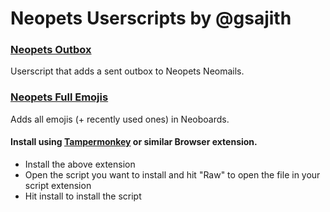 # Neopets Userscripts by @gsajith

### [Neopets Outbox](https://github.com/gsajith/NeopetsUserscripts/blob/main/neopetsoutbox.user.js)
Userscript that adds a sent outbox to Neopets Neomails.

### [Neopets Full Emojis](https://github.com/gsajith/NeopetsUserscripts/blob/main/neopetsfullemojis.user.js)
Adds all emojis (+ recently used ones) in Neoboards.


#### Install using [Tampermonkey](https://www.tampermonkey.net/) or similar Browser extension.
- Install the above extension
- Open the script you want to install and hit "Raw" to open the file in your script extension
- Hit install to install the script
